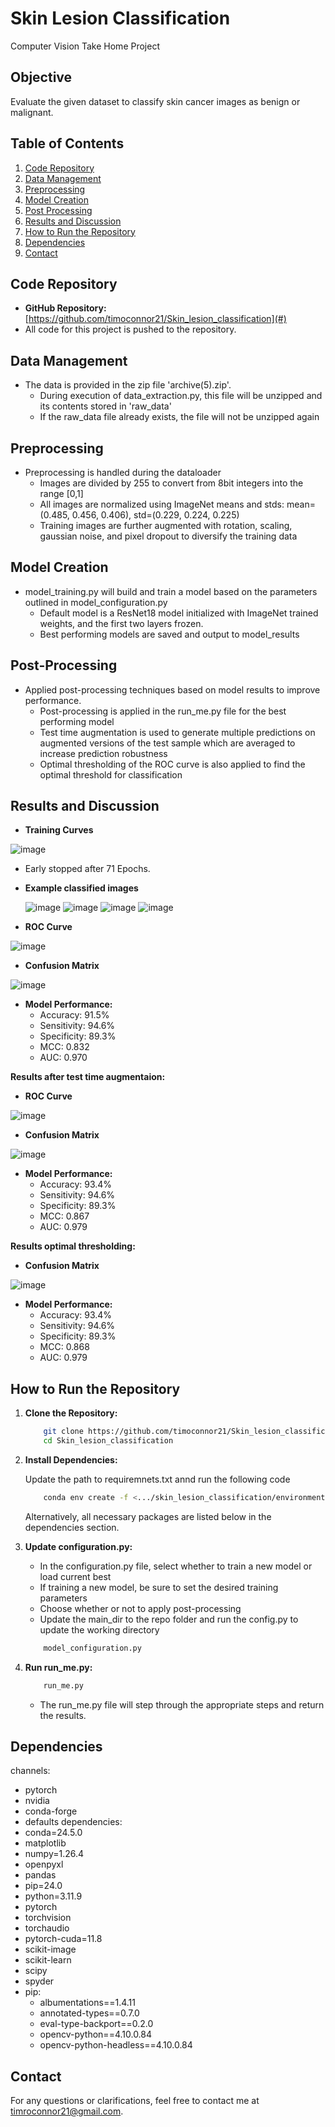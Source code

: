 # Skin Lesion Classification
Computer Vision Take Home Project

## Objective
Evaluate the given dataset to classify skin cancer images as benign or malignant.

## Table of Contents
1. [Code Repository](#code-repository)
2. [Data Management](#data-management)
3. [Preprocessing](#preprocessing)
4. [Model Creation](#model-creation)
5. [Post Processing](#post-processing)
6. [Results and Discussion](#results-and-discussion)
7. [How to Run the Repository](#how-to-run-the-repository)
8. [Dependencies](#dependencies)
9. [Contact](#contact)

## Code Repository
- **GitHub Repository:** [https://github.com/timoconnor21/Skin_lesion_classification](#)
- All code for this project is pushed to the repository.

## Data Management
- The data is provided in the zip file 'archive(5).zip'.
  - During execution of data_extraction.py, this file will be unzipped and its contents stored in 'raw_data'
  - If the raw_data file already exists, the file will not be unzipped again

## Preprocessing
- Preprocessing is handled during the dataloader
  - Images are divided by 255 to convert from 8bit integers into the range [0,1]
  - All images are normalized using ImageNet means and stds:  mean=(0.485, 0.456, 0.406), std=(0.229, 0.224, 0.225)
  - Training images are further augmented with rotation, scaling, gaussian noise, and pixel dropout to diversify the training data

## Model Creation
- model_training.py will build and train a model based on the parameters outlined in model_configuration.py
  - Default model is a ResNet18 model initialized with ImageNet trained weights, and the first two layers frozen.
  - Best performing models are saved and output to model_results

## Post-Processing
- Applied post-processing techniques based on model results to improve performance.
  - Post-processing is applied in the run_me.py file for the best performing model 
  - Test time augmentation is used to generate multiple predictions on augmented versions of the test sample which are averaged to increase prediction robustness
  - Optimal thresholding of the ROC curve is also applied to find the optimal threshold for classification

## Results and Discussion
- **Training Curves**
  
![image](https://github.com/timoconnor21/Skin_lesion_classificaiton/assets/175061865/b8352c81-a26a-4552-915f-81d415d85e04)

  - Early stopped after 71 Epochs.

- **Example classified images**
  
   ![image](https://github.com/timoconnor21/Skin_lesion_classificaiton/assets/175061865/561fa903-8294-4860-ae3a-a47607e1f812)
   ![image](https://github.com/timoconnor21/Skin_lesion_classificaiton/assets/175061865/4b50d7a5-d2a4-40f8-bf99-1229c82bc3a4)
   ![image](https://github.com/timoconnor21/Skin_lesion_classificaiton/assets/175061865/6b2b7751-e8a8-4633-a21f-2b8dd1b76d5e)
   ![image](https://github.com/timoconnor21/Skin_lesion_classificaiton/assets/175061865/1c20660b-c355-48f0-992b-ef9855fb42e1)


- **ROC Curve**

![image](https://github.com/timoconnor21/Skin_lesion_classificaiton/assets/175061865/4d07d82e-e1f1-419f-9862-dcc2af2eeef0)

- **Confusion Matrix**

![image](https://github.com/timoconnor21/Skin_lesion_classificaiton/assets/175061865/4c06c4a3-d67e-488c-8f93-f45ffb66aa1c)

- **Model Performance:**
  - Accuracy: 91.5%
  - Sensitivity: 94.6%
  - Specificity: 89.3%
  - MCC: 0.832
  - AUC: 0.970
 
**Results after test time augmentaion:**
- **ROC Curve**

![image](https://github.com/timoconnor21/Skin_lesion_classificaiton/assets/175061865/cd2ee54f-d72e-4c7a-88f6-1710863cc21a)

- **Confusion Matrix**
  
![image](https://github.com/timoconnor21/Skin_lesion_classificaiton/assets/175061865/953612f4-d18a-470c-bb80-edd004a6479a)

- **Model Performance:**
  - Accuracy: 93.4%
  - Sensitivity: 94.6%
  - Specificity: 89.3%
  - MCC: 0.867
  - AUC: 0.979
 
**Results optimal thresholding:**
- **Confusion Matrix**
  
![image](https://github.com/timoconnor21/Skin_lesion_classificaiton/assets/175061865/6659e66f-8ece-480d-bd77-8e4b2a758de6)

- **Model Performance:**
  - Accuracy: 93.4%
  - Sensitivity: 94.6%
  - Specificity: 89.3%
  - MCC: 0.868
  - AUC: 0.979

## How to Run the Repository
1. **Clone the Repository:**
   ```bash
       git clone https://github.com/timoconnor21/Skin_lesion_classification.git
       cd Skin_lesion_classification
   ```

2. **Install Dependencies:**

   Update the path to requiremnets.txt annd run the following code
   ```bash
       conda env create -f <.../skin_lesion_classification/environment.yml>
   ```
   Alternatively, all necessary packages are listed below in the dependencies section.

3.  **Update configuration.py:**
     - In the configuration.py file, select whether to train a new model or load current best
     - If training a new model, be sure to set the desired training parameters
     - Choose whether or not to apply post-processing
     - Update the main_dir to the repo folder and run the config.py to update the working directory
  
    ```bash
        model_configuration.py
    ```

3.  **Run run_me.py:**
    ```bash
        run_me.py
    ```
     - The run_me.py file will step through the appropriate steps and return the results.

## Dependencies

  channels:
  - pytorch
  - nvidia
  - conda-forge
  - defaults
dependencies:
  - conda=24.5.0
  - matplotlib
  - numpy=1.26.4
  - openpyxl
  - pandas
  - pip=24.0
  - python=3.11.9
  - pytorch
  - torchvision
  - torchaudio
  - pytorch-cuda=11.8
  - scikit-image
  - scikit-learn
  - scipy
  - spyder
  - pip:
    - albumentations==1.4.11
    - annotated-types==0.7.0
    - eval-type-backport==0.2.0
    - opencv-python==4.10.0.84
    - opencv-python-headless==4.10.0.84

## Contact
For any questions or clarifications, feel free to contact me at timroconnor21@gmail.com.
